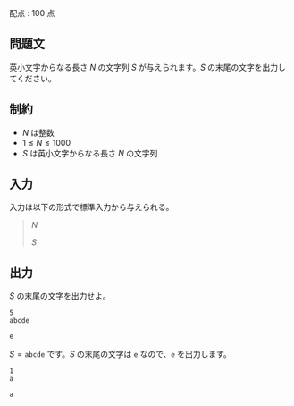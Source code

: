 配点 : $100$ 点

## 問題文

英小文字からなる長さ $N$ の文字列 $S$ が与えられます。$S$ の末尾の文字を出力してください。

## 制約

- $N$ は整数
- $1 \leq N \leq 1000$
- $S$ は英小文字からなる長さ $N$ の文字列

## 入力

入力は以下の形式で標準入力から与えられる。

> $N$
> 
> $S$

## 出力

$S$ の末尾の文字を出力せよ。

```input1
5
abcde
```

```output1
e
```

$S = {}$`abcde` です。$S$ の末尾の文字は `e` なので、`e` を出力します。

```input2
1
a
```

```output2
a
```